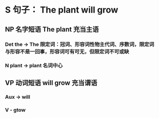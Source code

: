 # S 句子： The plant will grow
## NP 名字短语 The plant 充当主语
### Det the -> The 限定词：冠词、形容词性物主代词、序数词，限定词与形容不是一回事，形容词可有可无，但限定词不可或缺
### N plant -> plant 名词中心
## VP 动词短语 will grow 充当谓语
### Aux -> will
### V - gtow
